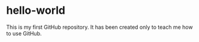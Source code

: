 # hello-world
This is my first GitHub repository. It has been created only to teach me how to use GitHub.
